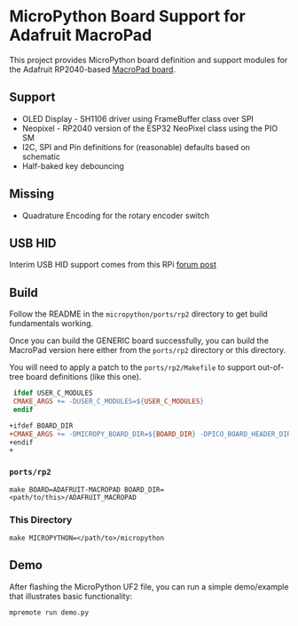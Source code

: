 # MicroPython Board Support for Adafruit MacroPad

This project provides MicroPython board definition and support modules for the Adafruit RP2040-based [MacroPad board](https://learn.adafruit.com/adafruit-macropad-rp2040?view=all).

## Support

* OLED Display - SH1106 driver using FrameBuffer class over SPI
* Neopixel - RP2040 version of the ESP32 NeoPixel class using the PIO SM
* I2C, SPI and Pin definitions for (reasonable) defaults based on schematic
* Half-baked key debouncing

## Missing

* Quadrature Encoding for the rotary encoder switch

## USB HID

Interim USB HID support comes from this RPi [forum post](https://www.raspberrypi.org/forums/viewtopic.php?t=310876)

## Build

Follow the README in the `micropython/ports/rp2` directory to get build fundamentals working.

Once you can build the GENERIC board successfully, you can build the MacroPad version here either from the `ports/rp2` directory or this directory.

You will need to apply a patch to the `ports/rp2/Makefile` to support out-of-tree board definitions (like this one).

``` makefile
 ifdef USER_C_MODULES
 CMAKE_ARGS += -DUSER_C_MODULES=${USER_C_MODULES}
 endif

+ifdef BOARD_DIR
+CMAKE_ARGS += -DMICROPY_BOARD_DIR=${BOARD_DIR} -DPICO_BOARD_HEADER_DIRS=${BOARD_DIR}
+endif
+
```

### `ports/rp2`

`make BOARD=ADAFRUIT-MACROPAD BOARD_DIR=<path/to/this>/ADAFRUIT_MACROPAD`

### This Directory

`make MICROPYTHON=</path/to>/micropython`

## Demo

After flashing the MicroPython UF2 file, you can run a simple demo/example that illustrates basic functionality:

`mpremote run demo.py`
